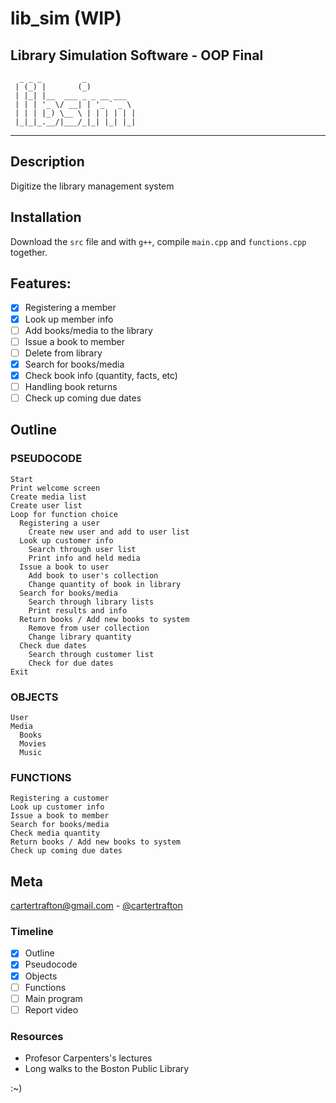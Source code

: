 # lib_sim (WIP)
Library Simulation Software - OOP Final
----------------------------------------------------------------------------
	  _ _ _         _           
	 | (_) |       (_)          
	 | |_| |__  ___ _ _ __ ___  
	 | | | '_ \/ __| | '_ ` _ \ 
	 | | | |_) \__ \ | | | | | |
	 |_|_|_.__/|___/_|_| |_| |_|
                            
 
----------------------------------------------------------------------------

## Description 
Digitize the library management system 
	
## Installation
Download the ```src``` file and with ```g++```, compile ```main.cpp``` and ```functions.cpp``` together.

## Features:
  - [x] Registering a member 
  - [x] Look up member info
  - [ ] Add books/media to the library
  - [ ] Issue a book to member
  - [ ] Delete from library	
  - [x] Search for books/media
  - [x] Check book info (quantity, facts, etc)
  - [ ] Handling book returns
  - [ ] Check up coming due dates

## Outline

### PSEUDOCODE
```
Start
Print welcome screen
Create media list
Create user list
Loop for function choice
  Registering a user
    Create new user and add to user list
  Look up customer info
    Search through user list
    Print info and held media
  Issue a book to user
    Add book to user's collection
    Change quantity of book in library
  Search for books/media
    Search through library lists 
    Print results and info
  Return books / Add new books to system
    Remove from user collection
    Change library quantity
  Check due dates
    Search through customer list
    Check for due dates
Exit
```

###  OBJECTS
```
User
Media
  Books
  Movies
  Music
```
### FUNCTIONS
```
Registering a customer
Look up customer info
Issue a book to member
Search for books/media
Check media quantity
Return books / Add new books to system
Check up coming due dates
```

## Meta
cartertrafton@gmail.com - [@cartertrafton](https://github.com/cartertrafton/)

### Timeline
- [x] Outline
- [x] Pseudocode 
- [x] Objects
- [ ] Functions
- [ ] Main program
- [ ] Report video

### Resources
- Profesor Carpenters's lectures
- Long walks to the Boston Public Library


:~)